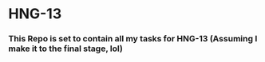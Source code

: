 # HNG-13

### This Repo is set to contain all my tasks for HNG-13 (Assuming I make it to the final stage, lol)

